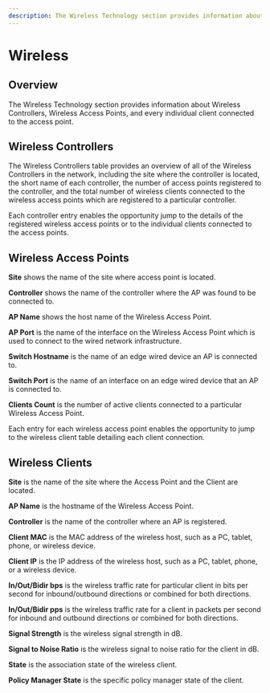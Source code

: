 ```yaml
---
description: The Wireless Technology section provides information about Wireless Controllers, Wireless Access Points, and every individual client connected to...
---
```


# Wireless

## Overview

The Wireless Technology section provides information about Wireless
Controllers, Wireless Access Points, and every individual client
connected to the access point.

## Wireless Controllers

The Wireless Controllers table provides an overview of all of the
Wireless Controllers in the network, including the site where the
controller is located, the short name of each controller, the number of
access points registered to the controller, and the total number of
wireless clients connected to the wireless access points which are
registered to a particular controller.

Each controller entry enables the opportunity jump to the details of the
registered wireless access points or to the individual clients connected
to the access points.

## Wireless Access Points

**Site** shows the name of the site where access point is located.

**Controller** shows the name of the controller where the AP was found to be
connected to.

**AP Name** shows the host name of the Wireless Access Point.

**AP Port** is the name of the interface on the Wireless Access Point which
is used to connect to the wired network infrastructure.

**Switch Hostname** is the name of an edge wired device an AP is connected to.

**Switch Port** is the name of an interface on an edge wired device that an AP is connected to.

**Clients Count** is the number of active clients connected to a particular Wireless Access Point.

Each entry for each wireless access point enables the opportunity to
jump to the wireless client table detailing each client connection.

## Wireless Clients

**Site** is the name of the site where the Access Point and the Client are
located.

**AP Name** is the hostname of the Wireless Access Point.

**Controller** is the name of the controller where an AP is registered.

**Client MAC** is the MAC address of the wireless host, such as a PC,
tablet, phone, or wireless device.

**Client IP** is the IP address of the wireless host, such as a PC, tablet, phone, or a wireless device.

**In/Out/Bidir bps** is the wireless traffic rate for particular client in bits per second for inbound/outbound directions or combined for both
directions.

**In/Out/Bidir pps** is the wireless traffic rate for a client in packets per second for inbound and outbound directions or combined
for both directions.

**Signal Strength** is the wireless signal strength in dB.

**Signal to Noise Ratio** is the wireless signal to noise ratio for the
client in dB.

**State** is the association state of the wireless client.

**Policy Manager State** is the specific policy manager state of the client.
